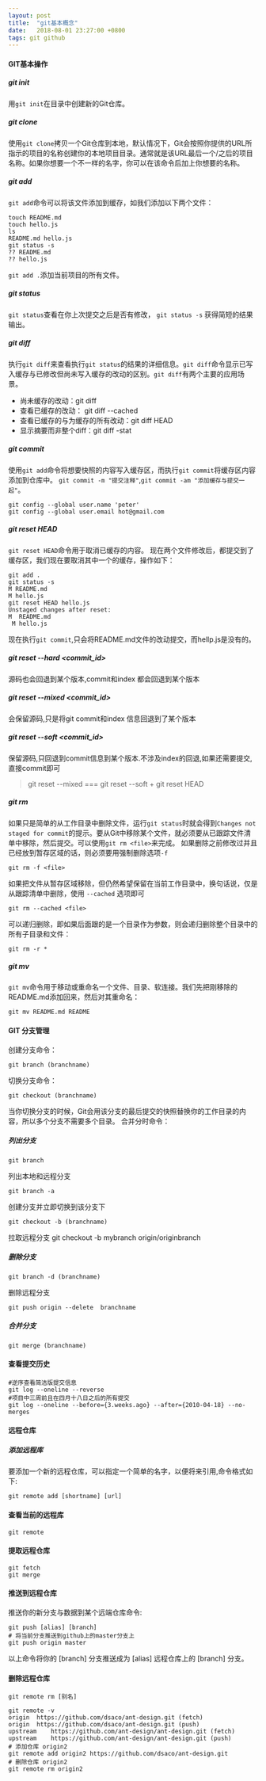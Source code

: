 ```yaml
---
layout: post
title:  "git基本概念"
date:   2018-08-01 23:27:00 +0800
tags: git github
---
```

#### GIT基本操作
##### git init
用``git init``在目录中创建新的Git仓库。
##### git clone
使用``git clone``拷贝一个Git仓库到本地，默认情况下，Git会按照你提供的URL所指示的项目的名称创建你的本地项目目录。通常就是该URL最后一个/之后的项目名称。如果你想要一个不一样的名字，你可以在该命令后加上你想要的名称。

##### git add
``git add``命令可以将该文件添加到缓存，如我们添加以下两个文件：
```
touch README.md
touch hello.js
ls
README.md hello.js
git status -s
?? README.md
?? hello.js
```
``git add .``添加当前项目的所有文件。

##### git status
``git status``查看在你上次提交之后是否有修改，
``git status -s`` 获得简短的结果输出。
##### git diff
执行``git diff``来查看执行``git status``的结果的详细信息。``git diff``命令显示已写入缓存与已修改但尚未写入缓存的改动的区别。``git diff``有两个主要的应用场景。
- 尚未缓存的改动：git diff
- 查看已缓存的改动： git diff --cached
- 查看已缓存的与为缓存的所有改动：git diff HEAD
- 显示摘要而非整个diff：git diff -stat
##### git commit
使用``git add``命令将想要快照的内容写入缓存区，而执行``git commit``将缓存区内容添加到仓库中。
``git commit -m "提交注释"``,``git commit -am "添加缓存与提交一起"``。

```
git config --global user.name 'peter'
git config --global user.email hot@gmail.com
```
##### git reset HEAD
``git reset HEAD``命令用于取消已缓存的内容。
现在两个文件修改后，都提交到了缓存区，我们现在要取消其中一个的缓存，操作如下：
```
git add .
git status -s
M README.md
M hello.js
git reset HEAD hello.js
Unstaged changes after reset:
M  README.md
 M hello.js
```
现在执行``git commit``,只会将README.md文件的改动提交，而hellp.js是没有的。
##### git reset --hard <commit_id>
源码也会回退到某个版本,commit和index 都会回退到某个版本
##### git reset --mixed <commit_id>
会保留源码,只是将git commit和index 信息回退到了某个版本
##### git reset --soft <commit_id>
保留源码,只回退到commit信息到某个版本.不涉及index的回退,如果还需要提交,直接commit即可

> git reset --mixed  === git reset --soft + git reset HEAD

##### git rm
如果只是简单的从工作目录中删除文件，运行``git status``时就会得到``Changes not staged for commit``的提示。要从Git中移除某个文件，就必须要从已跟踪文件清单中移除，然后提交。可以使用``git rm <file>``来完成。
如果删除之前修改过并且已经放到暂存区域的话，则必须要用强制删除选项``-f``
```
git rm -f <file>
```
如果把文件从暂存区域移除，但仍然希望保留在当前工作目录中，换句话说，仅是从跟踪清单中删除，使用 ``--cached`` 选项即可
```
git rm --cached <file>
```
可以递归删除，即如果后面跟的是一个目录作为参数，则会递归删除整个目录中的所有子目录和文件：
```
git rm -r *
```
##### git mv
``git mv``命令用于移动或重命名一个文件、目录、软连接。我们先把刚移除的README.md添加回来，然后对其重命名：
```
git mv README.md README
```

#### GIT 分支管理
创建分支命令：
```
git branch (branchname)
```
切换分支命令：
```
git checkout (branchname)
```
当你切换分支的时候，Git会用该分支的最后提交的快照替换你的工作目录的内容，所以多个分支不需要多个目录。
合并分时命令：

##### 列出分支
```
git branch
```
列出本地和远程分支
```
git branch -a
```
创建分支并立即切换到该分支下
```
git checkout -b (branchname)
```
拉取远程分支
git checkout -b mybranch origin/originbranch
##### 删除分支
```
git branch -d (branchname)
```
删除远程分支
```
git push origin --delete  branchname
```
##### 合并分支
```
git merge (branchname)
```

#### 查看提交历史
```
#逆序查看简洁版提交信息
git log --oneline --reverse
#项目中三周前且在四月十八日之后的所有提交
git log --oneline --before={3.weeks.ago} --after={2010-04-18} --no-merges
```
#### 远程仓库

##### 添加远程库
要添加一个新的远程仓库，可以指定一个简单的名字，以便将来引用,命令格式如下:
```
git remote add [shortname] [url]
```
#### 查看当前的远程库
```
git remote
```
#### 提取远程仓库
```
git fetch
git merge
```
#### 推送到远程仓库
推送你的新分支与数据到某个远端仓库命令:
```
git push [alias] [branch]
# 将当前分支推送到github上的master分支上
git push origin master
```
以上命令将你的 [branch] 分支推送成为 [alias] 远程仓库上的 [branch] 分支。
#### 删除远程仓库
```
git remote rm [别名]
```
```
git remote -v
origin	https://github.com/dsaco/ant-design.git (fetch)
origin	https://github.com/dsaco/ant-design.git (push)
upstream	https://github.com/ant-design/ant-design.git (fetch)
upstream	https://github.com/ant-design/ant-design.git (push)
# 添加仓库 origin2
git remote add origin2 https://github.com/dsaco/ant-design.git
# 删除仓库 origin2
git remote rm origin2
```
